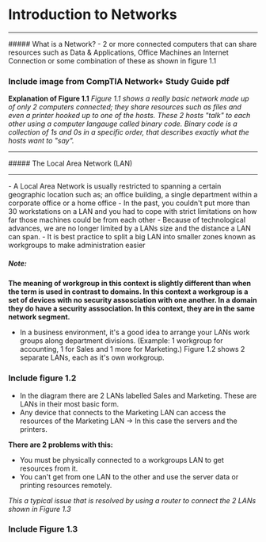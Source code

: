 # Introduction to Networks 
<hr>
##### What is a Network?
- 2 or more connected computers that can share resources such as Data & Applications, Office Machines an Internet Connection or some combination of these as shown in figure 1.1

### Include image from CompTIA Network+ Study Guide pdf

**Explanation of Figure 1.1**
*Figure 1.1 shows a really basic network made up of only 2 computers connected; they share resources such as files and even a printer hooked up to one of the hosts. These 2 hosts "talk" to each other using a computer langauge called binary code. Binary code is a collection of 1s and 0s in a specific order, that describes exactly what the hosts want to "say".*

<hr>
##### The Local Area Network (LAN)
<hr>
- A Local Area Network is usually restricted to spanning a certain geographic location such as; an office building, a single department within a corporate office or a home office
- In the past, you couldn't put more than 30 workstations on a LAN and you had to cope with strict limitations on how far those machines could be from each other
- Because of technological advances, we are no longer limited by a LANs size and the distance a LAN can span.
- It is best practice to split a big LAN into smaller zones known as workgroups to make administration easier

##### Note:
**The meaning of workgroup in this context is slightly different than when the term is used in contrast to domains. In this context a workgroup is a set of devices with no security assosciation with one another. In a domain they do have a security asssociation. In this context, they are in the same network segment.**

- In a business environment, it's a good idea to arrange your LANs work groups along department divisions. (Example: 1 workgroup for accounting, 1 for Sales and 1 more for Marketing.) Figure 1.2 shows 2 separate LANs, each as it's own workgroup.

### Include figure 1.2

- In the diagram there are 2 LANs labelled Sales and Marketing. These are LANs in their most basic form. 
- Any device that connects to the Marketing LAN can access the resources of the Marketing LAN -> In this case the servers and the printers.

**There are 2 problems with this:**
- You must be physically connected to a workgroups LAN to get resources from it.
- You can't get from one LAN to the other and use the server data or printing resources remotely.

*This a typical issue that is resolved by using a router to connect the 2 LANs shown in Figure 1.3*

### Include Figure 1.3

